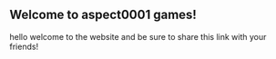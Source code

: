 ## Welcome to aspect0001 games!


hello
welcome to the website and be sure to share this link with your friends!
